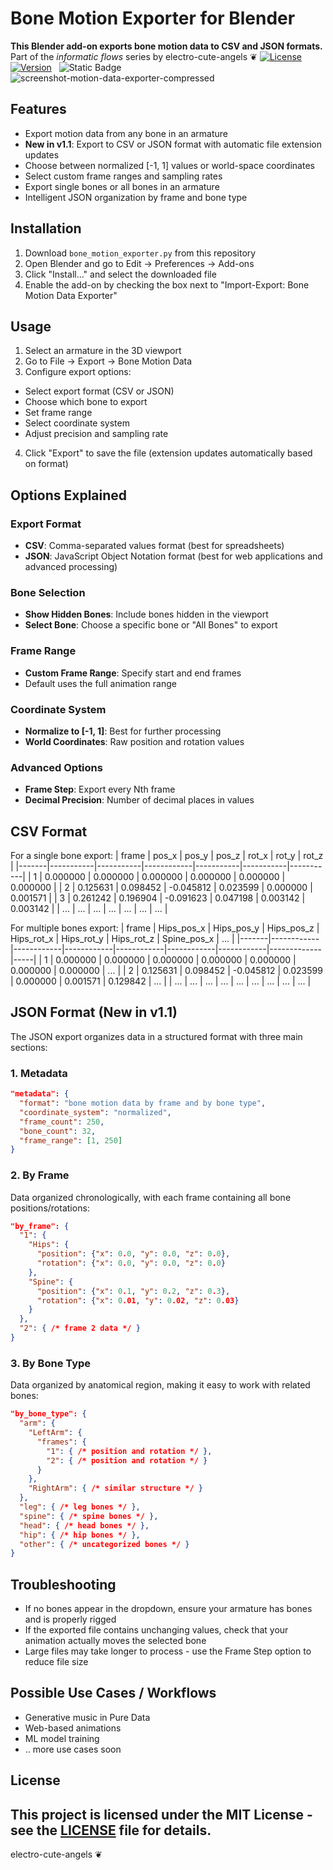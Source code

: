 # Bone Motion Exporter for Blender
**This Blender add-on exports bone motion data to CSV and JSON formats.**
Part of the *informatic flows* series by electro-cute-angels ❦
[![License](https://img.shields.io/npm/l/mithril.svg)](https://github.com/MithrilJS/mithril.js/blob/main/LICENSE) &nbsp;
[![Version](https://img.shields.io/badge/version-1.1-blue)](https://shields.io/) &nbsp;
![Static Badge](https://img.shields.io/badge/addon-blender-b?logo=addon&logoColor=%23ffff00&label=addon&color=ff00ff)
![screenshot-motion-data-exporter-compressed](https://github.com/user-attachments/assets/c400df5c-8929-4fb9-941c-5769040591dd)

## Features
- Export motion data from any bone in an armature
- **New in v1.1**: Export to CSV or JSON format with automatic file extension updates
- Choose between normalized [-1, 1] values or world-space coordinates
- Select custom frame ranges and sampling rates
- Export single bones or all bones in an armature
- Intelligent JSON organization by frame and bone type

## Installation
1. Download `bone_motion_exporter.py` from this repository
2. Open Blender and go to Edit → Preferences → Add-ons
3. Click "Install..." and select the downloaded file
4. Enable the add-on by checking the box next to "Import-Export: Bone Motion Data Exporter"

## Usage
01. Select an armature in the 3D viewport
02. Go to File → Export → Bone Motion Data
03. Configure export options:
   - Select export format (CSV or JSON)
   - Choose which bone to export
   - Set frame range
   - Select coordinate system
   - Adjust precision and sampling rate
04. Click "Export" to save the file (extension updates automatically based on format)

## Options Explained
### Export Format
- **CSV**: Comma-separated values format (best for spreadsheets)
- **JSON**: JavaScript Object Notation format (best for web applications and advanced processing)

### Bone Selection
- **Show Hidden Bones**: Include bones hidden in the viewport
- **Select Bone**: Choose a specific bone or "All Bones" to export

### Frame Range
- **Custom Frame Range**: Specify start and end frames
- Default uses the full animation range

### Coordinate System
- **Normalize to [-1, 1]**: Best for further processing
- **World Coordinates**: Raw position and rotation values

### Advanced Options
- **Frame Step**: Export every Nth frame
- **Decimal Precision**: Number of decimal places in values

## CSV Format
For a single bone export:
| frame | pos_x     | pos_y     | pos_z      | rot_x     | rot_y     | rot_z     |
|-------|-----------|-----------|------------|-----------|-----------|-----------|
| 1     | 0.000000  | 0.000000  | 0.000000   | 0.000000  | 0.000000  | 0.000000  |
| 2     | 0.125631  | 0.098452  | -0.045812  | 0.023599  | 0.000000  | 0.001571  |
| 3     | 0.261242  | 0.196904  | -0.091623  | 0.047198  | 0.003142  | 0.003142  |
| ...   | ...       | ...       | ...        | ...       | ...       | ...       |

For multiple bones export:
| frame | Hips_pos_x | Hips_pos_y | Hips_pos_z | Hips_rot_x | Hips_rot_y | Hips_rot_z | Spine_pos_x | ... |
|-------|------------|------------|------------|------------|------------|------------|-------------|-----|
| 1     | 0.000000   | 0.000000   | 0.000000   | 0.000000   | 0.000000   | 0.000000   | 0.000000    | ... |
| 2     | 0.125631   | 0.098452   | -0.045812  | 0.023599   | 0.000000   | 0.001571   | 0.129842    | ... |
| ...   | ...        | ...        | ...        | ...        | ...        | ...        | ...         | ... |

## JSON Format (New in v1.1)
The JSON export organizes data in a structured format with three main sections:

### 1. Metadata
```json
"metadata": {
  "format": "bone motion data by frame and by bone type",
  "coordinate_system": "normalized",
  "frame_count": 250,
  "bone_count": 32,
  "frame_range": [1, 250]
}
```

### 2. By Frame
Data organized chronologically, with each frame containing all bone positions/rotations:
```json
"by_frame": {
  "1": {
    "Hips": {
      "position": {"x": 0.0, "y": 0.0, "z": 0.0},
      "rotation": {"x": 0.0, "y": 0.0, "z": 0.0}
    },
    "Spine": {
      "position": {"x": 0.1, "y": 0.2, "z": 0.3},
      "rotation": {"x": 0.01, "y": 0.02, "z": 0.03}
    }
  },
  "2": { /* frame 2 data */ }
}
```

### 3. By Bone Type
Data organized by anatomical region, making it easy to work with related bones:
```json
"by_bone_type": {
  "arm": {
    "LeftArm": {
      "frames": {
        "1": { /* position and rotation */ },
        "2": { /* position and rotation */ }
      }
    },
    "RightArm": { /* similar structure */ }
  },
  "leg": { /* leg bones */ },
  "spine": { /* spine bones */ },
  "head": { /* head bones */ },
  "hip": { /* hip bones */ },
  "other": { /* uncategorized bones */ }
}
```

## Troubleshooting
- If no bones appear in the dropdown, ensure your armature has bones and is properly rigged
- If the exported file contains unchanging values, check that your animation actually moves the selected bone
- Large files may take longer to process - use the Frame Step option to reduce file size

## Possible Use Cases / Workflows
- Generative music in Pure Data
- Web-based animations
- ML model training
- .. more use cases soon

## License
This project is licensed under the MIT License - see the [LICENSE](../LICENSE) file for details.
---
electro-cute-angels ❦
